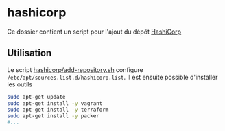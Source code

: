 # hashicorp

Ce dossier contient un script pour l'ajout du dépôt [HashiCorp](https://www.hashicorp.com/)

## Utilisation

Le script [hashicorp/add-repository.sh](add-repository.sh) configure `/etc/apt/sources.list.d/hashicorp.list`. Il est ensuite possible d'installer les outils 

```bash
sudo apt-get update
sudo apt-get install -y vagrant
sudo apt-get install -y terraform
sudo apt-get install -y packer
#...
```